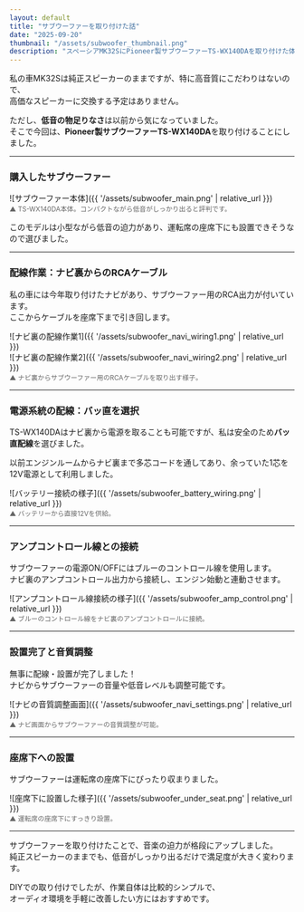 ```yaml
---
layout: default
title: "サブウーファーを取り付けた話"
date: "2025-09-20"
thumbnail: "/assets/subwoofer_thumbnail.png"
description: "スペーシアMK32SにPioneer製サブウーファーTS-WX140DAを取り付けた体験談です。"
---
```


私の車MK32Sは純正スピーカーのままですが、特に高音質にこだわりはないので、  
高価なスピーカーに交換する予定はありません。  

ただし、**低音の物足りなさ**は以前から気になっていました。  
そこで今回は、**Pioneer製サブウーファーTS-WX140DA**を取り付けることにしました。

---

### 購入したサブウーファー

![サブウーファー本体]({{ '/assets/subwoofer_main.png' | relative_url }})  
<small style="color:#666;">▲ TS-WX140DA本体。コンパクトながら低音がしっかり出ると評判です。</small>

このモデルは小型ながら低音の迫力があり、運転席の座席下にも設置できそうなので選びました。

---

### 配線作業：ナビ裏からのRCAケーブル

私の車には今年取り付けたナビがあり、サブウーファー用のRCA出力が付いています。  
ここからケーブルを座席下まで引き回します。

![ナビ裏の配線作業1]({{ '/assets/subwoofer_navi_wiring1.png' | relative_url }})  
![ナビ裏の配線作業2]({{ '/assets/subwoofer_navi_wiring2.png' | relative_url }})  
<small style="color:#666;">▲ ナビ裏からサブウーファー用のRCAケーブルを取り出す様子。</small>

---

### 電源系統の配線：バッ直を選択

TS-WX140DAはナビ裏から電源を取ることも可能ですが、私は安全のため**バッ直配線**を選びました。  

以前エンジンルームからナビ裏まで多芯コードを通してあり、余っていた1芯を12V電源として利用しました。

![バッテリー接続の様子]({{ '/assets/subwoofer_battery_wiring.png' | relative_url }})  
<small style="color:#666;">▲ バッテリーから直接12Vを供給。</small>

---

### アンプコントロール線との接続

サブウーファーの電源ON/OFFにはブルーのコントロール線を使用します。  
ナビ裏のアンプコントロール出力から接続し、エンジン始動と連動させます。

![アンプコントロール線接続の様子]({{ '/assets/subwoofer_amp_control.png' | relative_url }})  
<small style="color:#666;">▲ ブルーのコントロール線をナビ裏のアンプコントロールに接続。</small>

---

### 設置完了と音質調整

無事に配線・設置が完了しました！  
ナビからサブウーファーの音量や低音レベルも調整可能です。

![ナビの音質調整画面]({{ '/assets/subwoofer_navi_settings.png' | relative_url }})  
<small style="color:#666;">▲ ナビ画面からサブウーファーの音質調整が可能。</small>

---

### 座席下への設置

サブウーファーは運転席の座席下にぴったり収まりました。

![座席下に設置した様子]({{ '/assets/subwoofer_under_seat.png' | relative_url }})  
<small style="color:#666;">▲ 運転席の座席下にすっきり設置。</small>

---

サブウーファーを取り付けたことで、音楽の迫力が格段にアップしました。  
純正スピーカーのままでも、低音がしっかり出るだけで満足度が大きく変わります。  

DIYでの取り付けでしたが、作業自体は比較的シンプルで、  
オーディオ環境を手軽に改善したい方にはおすすめです。
